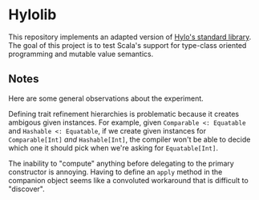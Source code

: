 # Hylolib

This repository implements an adapted version of [Hylo's standard library](https://github.com/hylo-lang/hylo).
The goal of this project is to test Scala's support for type-class oriented programming and mutable value semantics.

## Notes

Here are some general observations about the experiment.

Defining trait refinement hierarchies is problematic because it creates ambigous given instances.
For example, given `Comparable <: Equatable ` and `Hashable <: Equatable`, if we create given instances for `Comparable[Int]` _and_ `Hashable[Int]`, the compiler won't be able to decide which one it should pick when we're asking for `Equatable[Int]`.

The inability to "compute" anything before delegating to the primary constructor is annoying.
Having to define an `apply` method in the companion object seems like a convoluted workaround that is difficult to "discover".

